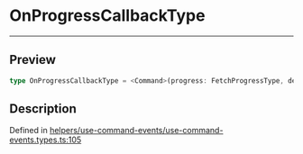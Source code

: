 
      
# OnProgressCallbackType

<div class="api-docs__separator" data-reactroot="">

---

</div><div class="api-docs__section">

## Preview

</div><div class="api-docs__preview type single">

```ts
type OnProgressCallbackType = <Command>(progress: FetchProgressType, details: CommandEventDetails<Command>) => void | Promise<void>;
```

</div><div class="api-docs__section">

## Description

</div><div class="api-docs__description"><span class="api-docs__do-not-parse">



</span></div><div class="api-docs__definition">

Defined in [helpers/use-command-events/use-command-events.types.ts:105](https://github.com/BetterTyped/hyper-fetch/blob/1a97772c/packages/react/src/helpers/use-command-events/use-command-events.types.ts#L105)

</div>